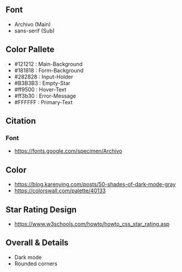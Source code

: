 ## Font 
- Archivo (Main)
- sans-serif (Sub)

## Color Pallete
- #121212 : Main-Background
- #181818 : Form-Background
- #282828 : Input-Holder
- #B3B3B3 : Empty-Star
- #ff9500 : Hover-Text
- #ff3b30 : Error-Message
- #FFFFFF : Primary-Text

## Citation

### Font
- https://fonts.google.com/specimen/Archivo

## Color
- https://blog.karenying.com/posts/50-shades-of-dark-mode-gray
- https://colorswall.com/palette/40133

## Star Rating Design
- https://www.w3schools.com/howto/howto_css_star_rating.asp

## Overall & Details
- Dark mode
- Rounded corners